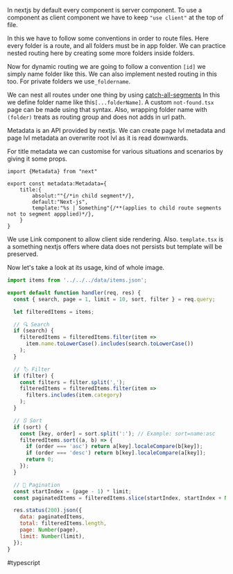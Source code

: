 In nextjs by default every component is server component. To use a component as client component we have to keep `"use client"` at the top of file.

In this we have to follow some conventions in order to route files. Here every folder is a route, and all folders must be in app folder.
We can practice nested routing here by creating some more folders inside folders.

Now for dynamic routing we are going to follow a convention `[id]` we simply name folder like this. We can also implement nested routing in this too. For private folders we use`_foldername`.

We can nest all routes under one thing by using [catch-all-segments](https://nextjs.org/docs/app/building-your-application/routing/dynamic-routes#catch-all-segments) In this we define folder name like this`[...folderName]`.
A custom `not-found.tsx` page can be made using that syntax. Also, wrapping folder name with `(folder)` treats as routing group and does not adds in url path.

Metadata is an API provided by nextjs. We can create page lvl metadata and page lvl metadata an overwrite root lvl as it is read downwards.

For title metadata we can customise for various situations and scenarios by giving it some props.

```tsx
import {Metadata} from "next"

export const metadata:Metadata={
	title:{
		absolut:""{/*in child segment*/},
		default:"Next-js",
		template:"%s | Something"{/**(applies to child route segments not to segment appplied)*/},
	}
}
```

We use Link component to allow client side rendering. Also. `template.tsx` is a something nextjs offers where data does not persists but template will be preserved.

Now let's take a look at its usage, kind of whole image.

```jsx
import items from '../../../data/items.json';

export default function handler(req, res) {
  const { search, page = 1, limit = 10, sort, filter } = req.query;

  let filteredItems = items;

  // 🔍 Search
  if (search) {
    filteredItems = filteredItems.filter(item =>
      item.name.toLowerCase().includes(search.toLowerCase())
    );
  }

  // 🏷️ Filter
  if (filter) {
    const filters = filter.split(',');
    filteredItems = filteredItems.filter(item =>
      filters.includes(item.category)
    );
  }

  // 🔃 Sort
  if (sort) {
    const [key, order] = sort.split(':'); // Example: sort=name:asc
    filteredItems.sort((a, b) => {
      if (order === 'asc') return a[key].localeCompare(b[key]);
      if (order === 'desc') return b[key].localeCompare(a[key]);
      return 0;
    });
  }

  // 📑 Pagination
  const startIndex = (page - 1) * limit;
  const paginatedItems = filteredItems.slice(startIndex, startIndex + Number(limit));

  res.status(200).json({
    data: paginatedItems,
    total: filteredItems.length,
    page: Number(page),
    limit: Number(limit),
  });
}
```



#typescript 